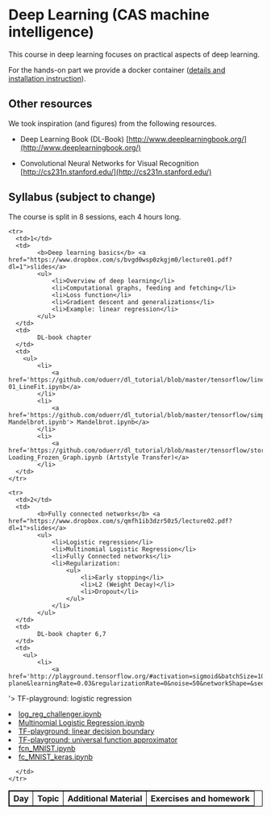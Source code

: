 <head>
<style>
table, th, td {
    border: 0.5px solid black;
    vertical-align: top;
}
</style>
</head>

# Deep Learning (CAS machine intelligence) 

This course in deep learning focuses on practical aspects of deep learning. 

For the hands-on part we provide a docker container ([details and installation instruction](docker.md)).

## Other resources
We took inspiration (and figures) from the following resources.

* Deep Learning Book (DL-Book) [http://www.deeplearningbook.org/](http://www.deeplearningbook.org/)

* Convolutional Neural Networks for Visual Recognition [http://cs231n.stanford.edu/](http://cs231n.stanford.edu/)


## Syllabus (subject to change)
The course is split in 8 sessions, each 4 hours long.


<table>
  <tbody>
    <tr>
      <th align="left">Day</th>
      <th align="left">Topic</th>
      <th align="right">Additional Material</th>
      <th align="right">Exercises and homework</th>
    </tr>
    
    <tr>
      <td>1</td>
      <td> 
      		<b>Deep learning basics</b> <a href="https://www.dropbox.com/s/bvgd0wsp0zkgjm0/lecture01.pdf?dl=1">slides</a>
      		<ul>
      			<li>Overview of deep learning</li>
      			<li>Computational graphs, feeding and fetching</li>
      			<li>Loss function</li>
      			<li>Gradient descent and generalizations</li>
      			<li>Example: linear regression</li>
      		</ul>
      </td>
      <td> 
      		DL-book chapter 
      </td>
      <td>
      	<ul>
      		<li>
      			<a href='https://github.com/oduerr/dl_tutorial/blob/master/tensorflow/linear_regression/01_LineFit.ipynb'> 01_LineFit.ipynb</a> 
      		</li>
      		<li>
      			<a href='https://github.com/oduerr/dl_tutorial/blob/master/tensorflow/simple_ops/ Mandelbrot.ipynb'> Mandelbrot.ipynb</a> 
      		</li> 
      		<li>
      			<a href='https://github.com/oduerr/dl_tutorial/blob/master/tensorflow/stored_models/Loading_Frozen_Graph.ipynb'> Loading_Frozen_Graph.ipynb (Artstyle Transfer)</a> 
      		</li>
      </td>
    </tr>

    <tr>
      <td>2</td>
      <td> 
      		<b>Fully connected networks</b> <a href="https://www.dropbox.com/s/qmfh1ib3dzr50z5/lecture02.pdf?dl=1">slides</a>
      		<ul>
      			<li>Logistic regression</li>
      			<li>Multinomial Logistic Regression</li>
      			<li>Fully Connected networks</li>
      			<li>Regularization:
      				<ul>
      					<li>Early stopping</li>
      					<li>L2 (Weight Decay)</li>
      					<li>Dropout</li>
      				</ul>
      			</li>
      		</ul>
      </td>
      <td> 
      		DL-book chapter 6,7
      </td>
      <td>
      	<ul>
      		<li>
      			<a href='http://playground.tensorflow.org/#activation=sigmoid&batchSize=10&dataset=gauss&regDataset=reg-plane&learningRate=0.03&regularizationRate=0&noise=50&networkShape=&seed=0.26637&showTestData=false&discretize=false&percTrainData=50&x=true&y=true&xTimesY=false&xSquared=false&ySquared=false&cosX=false&sinX=false&cosY=false&sinY=false&collectStats=false&problem=classification&initZero=false&hideText=false&stepButton_hide=true&activation_hide=true&problem_hide=true&noise_hide=false&batchSize_hide=true&dataset_hide=true&regularization_hide=true&playButton_hide=true&learningRate_hide=true&regularizationRate_hide=true&percTrainData_hide=true&numHiddenLayers_hide=true
'> TF-playground: logistic regression</a> 
      		</li>
      		<li>
      			<a href='https://github.com/oduerr/dl_tutorial/blob/master/tensorflow/path_to_fc_nets/log_reg_challenger.ipynb'> log_reg_challenger.ipynb</a> 
      		</li> 
      		<li>
      			<a href='https://github.com/oduerr/dl_tutorial/blob/master/tensorflow/path_to_fc_nets/Multinomial%20Logistic%20Regression.ipynb'> Multinomial Logistic Regression.ipynb </a> 
      		</li>
      		<li>
      			<a href='http://playground.tensorflow.org/#activation=sigmoid&batchSize=10&dataset=xor&regDataset=reg-plane&learningRate=0.03&regularizationRate=0&noise=5&networkShape=&seed=0.07296&showTestData=false&discretize=false&percTrainData=50&x=true&y=true&xTimesY=false&xSquared=false&ySquared=false&cosX=false&sinX=false&cosY=false&sinY=false&collectStats=false&problem=classification&initZero=false&hideText=false&problem_hide=true&batchSize_hide=true&dataset_hide=true&percTrainData_hide=true&regularizationRate_hide=true&learningRate_hide=true&discretize_hide=true&activation_hide=true&regularization_hide=true
'> TF-playground: linear decision boundary</a> 
      		</li>
      		<li>
      			<a href='http://playground.tensorflow.org/#activation=tanh&batchSize=10&dataset=circle&regDataset=reg-plane&learningRate=0.03&regularizationRate=0&noise=0&networkShape=2&seed=0.83173&showTestData=false&discretize=false&percTrainData=50&x=true&y=true&xTimesY=false&xSquared=false&ySquared=false&cosX=false&sinX=false&cosY=false&sinY=false&collectStats=false&problem=classification&initZero=false&hideText=false&showTestData_hide=true&activation_hide=true&problem_hide=true&noise_hide=true&batchSize_hide=true&dataset_hide=true&regularization_hide=true&discretize_hide=true&numHiddenLayers_hide=true
'> TF-playground: universal function approximator</a> 
      		</li>
      		<li>
      			<a href='https://github.com/oduerr/dl_tutorial/blob/master/tensorflow/path_to_fc_nets/fcn_MNIST.ipynb'> fcn_MNIST.ipynb </a> 
      		</li>
      		<li>
      			<a href='https://github.com/oduerr/dl_tutorial/blob/master/tensorflow/path_to_fc_nets/fc_MNIST_keras.ipynb'> fc_MNIST_keras.ipynb </a> 
      		</li>

      </td>
    </tr>





  </tbody>
</table>






